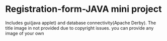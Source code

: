 # Registration-form-JAVA mini project
Includes gui(java applet) and database connectivity(Apache Derby).
The title image in not provided due to copyright issues. you can provide any image of your own
